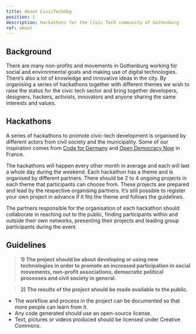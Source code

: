```yaml
---
title: About CivicTechGbg
position: 1
description: Hackathons for the Civic Tech community of Gothenburg
ref: about
---
```


## Background
There are many non-profits and movements in Gothenburg working for social and environmental goals and making use of digital technologies. There’s also a lot of knowledge and innovative ideas in the city. By organising a series of hackathons together with different themes we wish to raise the status for the civic tech sector and bring together developers, designers, hackers, activists, innovators and anyone sharing the same interests and values.

## Hackathons
A series of hackathons to promote civic-tech development is organised by different actors from civil society and the municipality. Some of our inspiration comes from [Code for Germany](https://codefor.de/en/) and [Open Democracy Now](http://opendemocracynow.net/) in France.

The hackathons will happen every other month in average and each will last a whole day during the weekend. Each hackathon has a theme and is organised by different partners. There should be 2 to 4 ongoing projects in each theme that participants can choose from. These projects are prepared and lead by the respective organising partners. It’s still possible to register your own project in advance if it fits the theme and follows the guidelines.

The partners responsible for the organisation of each hackathon should collaborate in reaching out to the public, finding participants within and outside their own networks, presenting their projects and leading group participants during the event.

## Guidelines

> **1) The project should be about developing or using new technologies in order to promote an increased participation in social movements, non-profit associations, democratic political processes and civil society in general.**

> **2) The results of the project should be made available to the public.**

* The workflow and process in the project can be documented so that more people can learn from it.
* Any code generated should use an open-source license.
* Text, pictures or videos produced should be licensed under Creative Commons.
